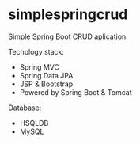 # simplespringcrud
Simple Spring Boot CRUD aplication.

Techology stack:
- Spring MVC
- Spring Data JPA
- JSP & Bootstrap
- Powered by Spring Boot & Tomcat

Database: 
- HSQLDB
- MySQL
